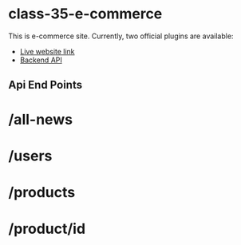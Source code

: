 # class-35-e-commerce

This is e-commerce site. 
Currently, two official plugins are available:

- [Live website link](https://class-project-35-e-commerce.netlify.app/)
- [Backend API](https://restcountries.com/v3.1/all)

## Api End Points
# /all-news
# /users
# /products
# /product/id
